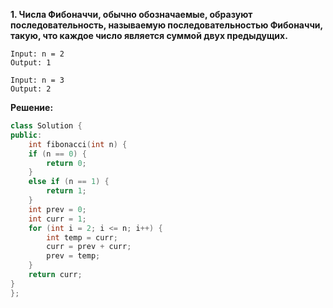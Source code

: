 ****1. Числа Фибоначчи, обычно обозначаемые, образуют последовательность, называемую последовательностью Фибоначчи, такую, что каждое число является суммой двух предыдущих.****

```**Пример 1:**
Input: n = 2
Output: 1
```
```**Пример 2:**
Input: n = 3
Output: 2

```
**Решение:**
```cpp
class Solution {
public:
    int fibonacci(int n) {
    if (n == 0) {
        return 0;
    }
    else if (n == 1) {
        return 1;
    }
    int prev = 0;
    int curr = 1;
    for (int i = 2; i <= n; i++) {
        int temp = curr;
        curr = prev + curr;
        prev = temp;
    }
    return curr;
}
};
```
